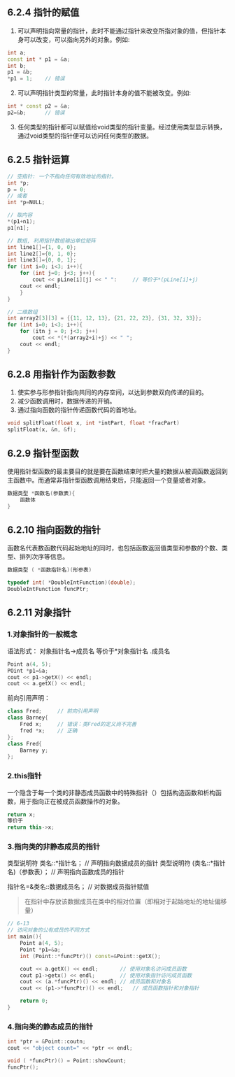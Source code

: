 ## 6.2.4 指针的赋值
1. 可以声明指向常量的指针，此时不能通过指针来改变所指对象的值，但指针本身可以改变，可以指向另外的对象。例如:
``` c++
int a;
const int * p1 = &a;
int b;
p1 = &b;
*p1 = 1;	// 错误
```
2. 可以声明指针类型的常量，此时指针本身的值不能被改变。例如:
``` c++
int * const p2 = &a;
p2=&b;		// 错误
```
3. 任何类型的指针都可以赋值给void类型的指针变量。经过使用类型显示转换，通过void类型的指针便可以访问任何类型的数据。

## 6.2.5 指针运算
``` c++
// 空指针: 一个不指向任何有效地址的指针。
int *p;
p = 0;
// 或者
int *p=NULL;

// 取内容
*(p1+n1);
p1[n1];

// 数组, 利用指针数组输出单位矩阵
int line1[]={1, 0, 0};
int line2[]={0, 1, 0};
int line3[]={0, 0, 1};
for (int i=0; i<3; i++){
	for (int j=0; j<3; j++){
		cout << pLine[i][j] << " ":		// 等价于*(pLine[i]+j)
	cout << endl;
	}
}

// 二维数组
int array2[3][3] = {{11, 12, 13}, {21, 22, 23}, {31, 32, 33}};
for (int i=0; i<3; i++){
	for (itn j = 0; j<3; j++)
		cout << *(*(array2+i)+j) << " ";	
	cout << endl;
}
```
## 6.2.8 用指针作为函数参数
1. 使实参与形参指针指向共同的内存空间，以达到参数双向传递的目的。
2. 减少函数调用时，数据传递的开销。
3. 通过指向函数的指针传递函数代码的首地址。
``` c++
void splitFloat(float x, int *intPart, float *fracPart)
splitFloat(x, &n, &f);
```
## 6.2.9 指针型函数
使用指针型函数的最主要目的就是要在函数结束时把大量的数据从被调函数返回到主函数中。而通常非指针型函数调用结束后，只能返回一个变量或者对象。
``` c++
数据类型 *函数名(参数表){
	函数体
}
```
## 6.2.10 指向函数的指针
函数名代表数函数代码起始地址的同时，也包括函数返回值类型和参数的个数、类型、排列次序等信息。
``` c++
数据类型 ( *函数指针名)(形参表)

typedef int( *DoubleIntFunction)(double);
DoubleIntFunction funcPtr;
```
## 6.2.11 对象指针
### 1.对象指针的一般概念
语法形式：
对象指针名->成员名	等价于*对象指针名	.成员名
``` c++
Point a(4, 5);
POint *p1=&a;
cout << p1->getX() << endl;
cout << a.getX() << endl;
```
前向引用声明：
``` c++
class Fred;		// 前向引用声明
class Barney{
	Fred x;		// 错误：类Fred的定义尚不完善
	fred *x;	// 正确
};
class Fred{
	Barney y;
};
```
### 2.this指针
一个隐含于每一个类的非静态成员函数中的特殊指针（）包括构造函数和析构函数，用于指向正在被成员函数操作的对象。
``` c++
return x;
等价于
return this->x;
```
### 3.指向类的非静态成员的指针
类型说明符 类名::*指针名；		// 声明指向数据成员的指针
类型说明符 (类名::*指针名)（参数表）；		// 声明指向函数成员的指针

指针名=&类名::数据成员名；		// 对数据成员指针赋值
>在指针中存放该数据成员在类中的相对位置（即相对于起始地址的地址偏移量）
``` c++
// 6-13
// 访问对象的公有成员的不同方式
int main(){
	Point a(4, 5);
	Point *p1=&a;
	int (Point::*funcPtr)() const=&Point::getX();

	cout << a.getX() << endl;		// 使用对象名访问成员函数
	cout p1->getx() << endl;		// 使用对象指针访问成员函数
	cout << (a.*funcPtr)() << endl;	// 成员函数和对象名
	cout << (p1->*funcPtr)() << endl;	// 成员函数指针和对象指针

	return 0;
}
```
### 4.指向类的静态成员的指针
``` c++
int *ptr = &Point::coutn;
cout << "object count=" << *ptr << endl;

void ( *funcPtr)() = Point::showCount;
funcPtr();
```






























